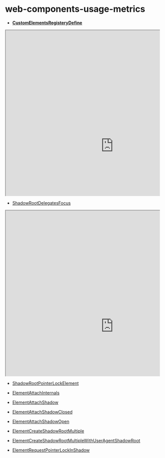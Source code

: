 # web-components-usage-metrics

* [**CustomElementsRegisteryDefine**](https://chromestatus.com/metrics/feature/timeline/popularity/1689)

<svg width="700" height="750">
  <g transform="translate(0, 0) rotate(0)">
    <foreignObject x="0" y="0" width="700" height="750">
      <body xmlns="http://www.w3.org/1999/xhtml">
        <iframe src="https://chromestatus.com/metrics/feature/timeline/popularity/1689" scrolling="no" style="width:700px;height:750px" onload="setTimeout(()=>{this.closest('svg').style.background='lightgreen'},100)"></iframe>
      </body>
    </foreignObject>
  </g>
</svg>

* [ShadowRootDelegatesFocus](https://chromestatus.com/metrics/feature/timeline/popularity/1308)

<svg width="700" height="750">
  <g transform="translate(0, 0) rotate(0)">
    <foreignObject x="0" y="0" width="700" height="750">
      <body xmlns="http://www.w3.org/1999/xhtml">
        <iframe src="https://chromestatus.com/metrics/feature/timeline/popularity/1308" scrolling="no" style="width:700px;height:750px" onload="setTimeout(()=>{this.closest('svg').style.background='lightblue'},100)"></iframe>
      </body>
    </foreignObject>
  </g>
</svg>

* [ShadowRootPointerLockElement](https://chromestatus.com/metrics/feature/timeline/popularity/1422)

* [ElementAttachInternals](https://chromestatus.com/metrics/feature/timeline/popularity/3435)

* [ElementAttachShadow](https://chromestatus.com/metrics/feature/timeline/popularity/804)

* [ElementAttachShadowClosed](https://chromestatus.com/metrics/feature/timeline/popularity/908)

* [ElementAttachShadowOpen](https://chromestatus.com/metrics/feature/timeline/popularity/907)

* [ElementCreateShadowRootMultiple](https://chromestatus.com/metrics/feature/timeline/popularity/779)

* [ElementCreateShadowRootMultipleWithUserAgentShadowRoot](https://chromestatus.com/metrics/feature/timeline/popularity/800)

* [ElementRequestPointerLockInShadow](https://chromestatus.com/metrics/feature/timeline/popularity/1421)

